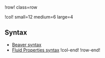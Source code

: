 !row! class=row

!col! small=12 medium=6 large=4
## Syntax

- [Beaver syntax](beaver.md)
- [Fluid Properties syntax](fluid_properties.md)
!col-end!
!row-end!